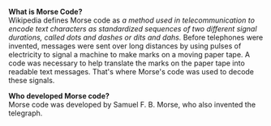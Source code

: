 **What is Morse Code?**\
Wikipedia defines Morse code as *a method used in telecommunication to encode text characters 
as standardized sequences of two different signal durations, called dots and dashes or dits and dahs.* 
Before telephones were invented, messages were sent over long distances by using pulses of electricity 
to signal a machine to make marks on a moving paper tape. A code was necessary to help translate the marks 
on the paper tape into readable text messages. That's where Morse's code was used to decode these signals. 

**Who developed Morse code?**\
Morse code was developed by Samuel F. B. Morse, who also invented the telegraph.
 
